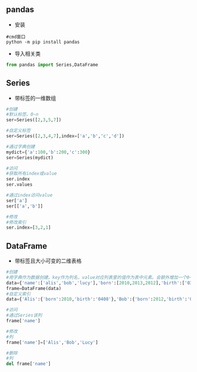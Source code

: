 ## pandas

- 安装

```shell
#cmd窗口
python -m pip install pandas
```

- 导入相关类

```python
from pandas import Series,DataFrame
```



## Series

- 带标签的一维数组

```python
#创建
#默认标签。0~n
ser=Series([2,3,5,7])

#自定义标签
ser=Series([2,3,4,7],index=['a','b','c','d'])

#通过字典创建
mydict={'a':100,'b':200,'c':300}
ser=Series(mydict)

#访问
#获取所有index或value
ser.index
ser.values

#通过index访问value
ser['a']
ser[['a','b']]

#修改
#修改索引
ser.index=[3,2,1]
```

## DataFrame

- 带标签且大小可变的二维表格

```python
#创建
#用字典作为数据创建。key作为列名，value对应列表里的值作为表中元素。会额外增加一个0~n的行号
data={'name':['alis','bob','lucy'],'born':[2010,2013,2012],'birth':['0302','0708','0408']}
frame=DataFrame(data)
#自定义索引
data={'Alis':{'born':2010,'birth':'0408'},'Bob':{'born':2012,'birth':'0807'}}

#访问
#通过Series该列
frame['name']

#修改
#列
frame['name']=['Alis','Bob','Lucy']

#删除
#列
del frame['name']


```

